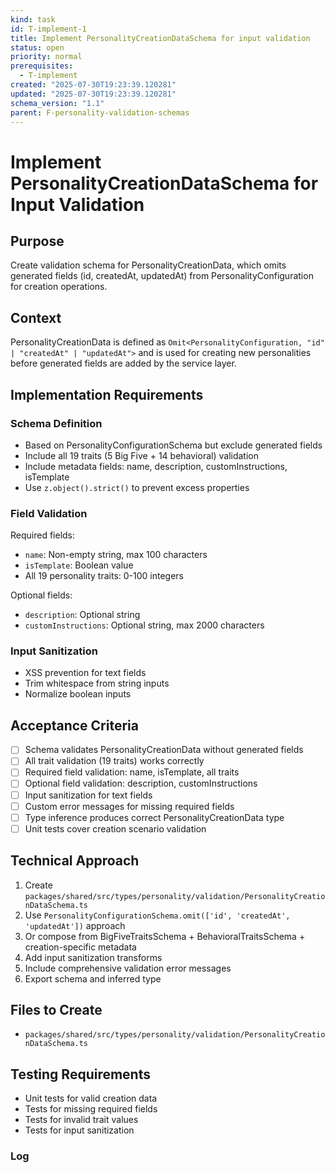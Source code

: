 ```yaml
---
kind: task
id: T-implement-1
title: Implement PersonalityCreationDataSchema for input validation
status: open
priority: normal
prerequisites:
  - T-implement
created: "2025-07-30T19:23:39.120281"
updated: "2025-07-30T19:23:39.120281"
schema_version: "1.1"
parent: F-personality-validation-schemas
---
```


# Implement PersonalityCreationDataSchema for Input Validation

## Purpose

Create validation schema for PersonalityCreationData, which omits generated fields (id, createdAt, updatedAt) from PersonalityConfiguration for creation operations.

## Context

PersonalityCreationData is defined as `Omit<PersonalityConfiguration, "id" | "createdAt" | "updatedAt">` and is used for creating new personalities before generated fields are added by the service layer.

## Implementation Requirements

### Schema Definition

- Based on PersonalityConfigurationSchema but exclude generated fields
- Include all 19 traits (5 Big Five + 14 behavioral) validation
- Include metadata fields: name, description, customInstructions, isTemplate
- Use `z.object().strict()` to prevent excess properties

### Field Validation

Required fields:

- `name`: Non-empty string, max 100 characters
- `isTemplate`: Boolean value
- All 19 personality traits: 0-100 integers

Optional fields:

- `description`: Optional string
- `customInstructions`: Optional string, max 2000 characters

### Input Sanitization

- XSS prevention for text fields
- Trim whitespace from string inputs
- Normalize boolean inputs

## Acceptance Criteria

- [ ] Schema validates PersonalityCreationData without generated fields
- [ ] All trait validation (19 traits) works correctly
- [ ] Required field validation: name, isTemplate, all traits
- [ ] Optional field validation: description, customInstructions
- [ ] Input sanitization for text fields
- [ ] Custom error messages for missing required fields
- [ ] Type inference produces correct PersonalityCreationData type
- [ ] Unit tests cover creation scenario validation

## Technical Approach

1. Create `packages/shared/src/types/personality/validation/PersonalityCreationDataSchema.ts`
2. Use `PersonalityConfigurationSchema.omit(['id', 'createdAt', 'updatedAt'])` approach
3. Or compose from BigFiveTraitsSchema + BehavioralTraitsSchema + creation-specific metadata
4. Add input sanitization transforms
5. Include comprehensive validation error messages
6. Export schema and inferred type

## Files to Create

- `packages/shared/src/types/personality/validation/PersonalityCreationDataSchema.ts`

## Testing Requirements

- Unit tests for valid creation data
- Tests for missing required fields
- Tests for invalid trait values
- Tests for input sanitization

### Log
